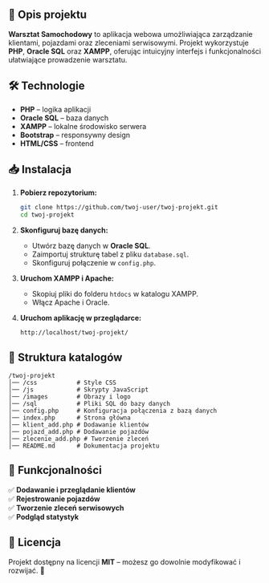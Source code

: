 ## 📌 Opis projektu
**Warsztat Samochodowy** to aplikacja webowa umożliwiająca zarządzanie klientami, pojazdami oraz zleceniami serwisowymi. Projekt wykorzystuje **PHP**, **Oracle SQL** oraz **XAMPP**, oferując intuicyjny interfejs i funkcjonalności ułatwiające prowadzenie warsztatu.

## 🛠️ Technologie
- **PHP** – logika aplikacji  
- **Oracle SQL** – baza danych  
- **XAMPP** – lokalne środowisko serwera  
- **Bootstrap** – responsywny design  
- **HTML/CSS** – frontend  

## 📥 Instalacja
1. **Pobierz repozytorium:**
   ```bash
   git clone https://github.com/twoj-user/twoj-projekt.git
   cd twoj-projekt
   ```
2. **Skonfiguruj bazę danych:**
   - Utwórz bazę danych w **Oracle SQL**.
   - Zaimportuj strukturę tabel z pliku `database.sql`.
   - Skonfiguruj połączenie w `config.php`.

3. **Uruchom XAMPP i Apache:**
   - Skopiuj pliki do folderu `htdocs` w katalogu XAMPP.
   - Włącz Apache i Oracle.

4. **Uruchom aplikację w przeglądarce:**
   ```
   http://localhost/twoj-projekt/
   ```

## 📂 Struktura katalogów
```
/twoj-projekt
│── /css           # Style CSS
│── /js            # Skrypty JavaScript
│── /images        # Obrazy i logo
│── /sql           # Pliki SQL do bazy danych
│── config.php     # Konfiguracja połączenia z bazą danych
│── index.php      # Strona główna
│── klient_add.php # Dodawanie klientów
│── pojazd_add.php # Dodawanie pojazdów
│── zlecenie_add.php # Tworzenie zleceń
│── README.md      # Dokumentacja projektu
```

## 📌 Funkcjonalności
✅ **Dodawanie i przeglądanie klientów**  
✅ **Rejestrowanie pojazdów**  
✅ **Tworzenie zleceń serwisowych**  
✅ **Podgląd statystyk**  

## 📜 Licencja
Projekt dostępny na licencji **MIT** – możesz go dowolnie modyfikować i rozwijać. 🚀  

